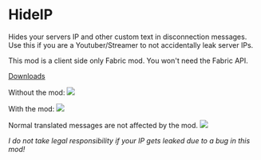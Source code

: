 # HideIP
 
Hides your servers IP and other custom text in disconnection messages.
Use this if you are a Youtuber/Streamer to not accidentally leak server IPs.

This mod is a client side only Fabric mod. You won't need the Fabric API.

[Downloads](https://github.com/henkelmax/hide-ip/releases)

Without the mod:
![](https://user-images.githubusercontent.com/13237524/141366493-a421c7c7-ef29-464d-bac5-24d5f0c09f6f.png)

With the mod:
![](https://user-images.githubusercontent.com/13237524/141364391-39b0899c-1409-4231-a264-05290593ff15.png)


Normal translated messages are not affected by the mod.
![](https://user-images.githubusercontent.com/13237524/141366002-eb3221fd-853f-417f-b576-c04c4d4e29d9.png)

*I do not take legal responsibility if your IP gets leaked due to a bug in this mod!*